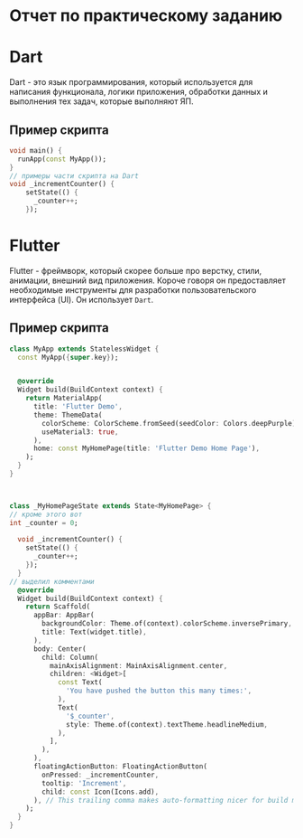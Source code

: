 # Отчет по практическому заданию

# Dart

Dart - это язык программирования, который используется для написания функционала, логики приложения, обработки данных и выполнения тех задач, которые выполняют ЯП.

## Пример скрипта

```dart
void main() {
  runApp(const MyApp());
}
// примеры части скрипта на Dart
void _incrementCounter() {
    setState(() {
      _counter++;
    });
```

# Flutter
Flutter - фреймворк, который скорее больше про верстку, стили, анимации, внешний вид приложения. Короче говоря он предоставляет необходимые инструменты для разработки пользовательского интерфейса (UI). Он использует `Dart`.

## Пример скрипта

```dart
class MyApp extends StatelessWidget {
  const MyApp({super.key});


  @override
  Widget build(BuildContext context) {
    return MaterialApp(
      title: 'Flutter Demo',
      theme: ThemeData(
        colorScheme: ColorScheme.fromSeed(seedColor: Colors.deepPurple),
        useMaterial3: true,
      ),
      home: const MyHomePage(title: 'Flutter Demo Home Page'),
    );
  }
}



class _MyHomePageState extends State<MyHomePage> {
// кроме этого вот
int _counter = 0;
  
  void _incrementCounter() {
    setState(() {
      _counter++;
    });
  }
// выделил комментами
  @override
  Widget build(BuildContext context) {
    return Scaffold(
      appBar: AppBar(
        backgroundColor: Theme.of(context).colorScheme.inversePrimary,
        title: Text(widget.title),
      ),
      body: Center(
        child: Column(
          mainAxisAlignment: MainAxisAlignment.center,
          children: <Widget>[
            const Text(
              'You have pushed the button this many times:',
            ),
            Text(
              '$_counter',
              style: Theme.of(context).textTheme.headlineMedium,
            ),
          ],
        ),
      ),
      floatingActionButton: FloatingActionButton(
        onPressed: _incrementCounter,
        tooltip: 'Increment',
        child: const Icon(Icons.add),
      ), // This trailing comma makes auto-formatting nicer for build methods.
    );
  }
}

```
